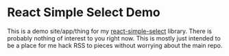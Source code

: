 # React Simple Select Demo

This is a demo site/app/thing for my [react-simple-select](https://github.com/gargrave/react-simple-select) library. There is probably nothing of interest to you right now. This is mostly just intended to be a place for me hack RSS to pieces without worrying about the main repo.

